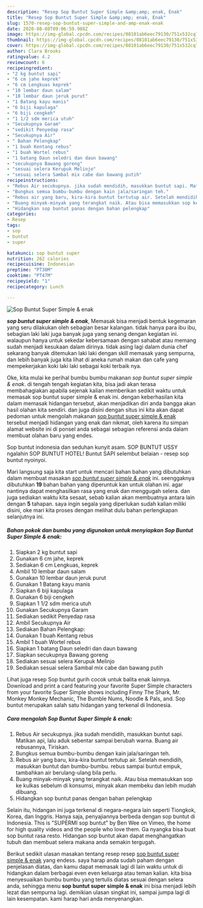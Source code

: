 ```yaml
---
description: "Resep Sop Buntut Super Simple &amp;amp; enak, Enak"
title: "Resep Sop Buntut Super Simple &amp;amp; enak, Enak"
slug: 1570-resep-sop-buntut-super-simple-and-amp-enak-enak
date: 2020-08-08T09:06:59.988Z
image: https://img-global.cpcdn.com/recipes/08101ab6eec79130/751x532cq70/sop-buntut-super-simple-enak-foto-resep-utama.jpg
thumbnail: https://img-global.cpcdn.com/recipes/08101ab6eec79130/751x532cq70/sop-buntut-super-simple-enak-foto-resep-utama.jpg
cover: https://img-global.cpcdn.com/recipes/08101ab6eec79130/751x532cq70/sop-buntut-super-simple-enak-foto-resep-utama.jpg
author: Clara Brooks
ratingvalue: 4.2
reviewcount: 6
recipeingredient:
- "2 kg buntut sapi"
- "6 cm jahe keprek"
- "6 cm Lengkuas keprek"
- "10 lembar daun salam"
- "10 lembar daun jeruk purut"
- "1 Batang kayu manis"
- "6 biji kapulaga"
- "6 biji cengkeh"
- "1 1/2 sdm merica utuh"
- "Secukupnya Garam"
- "sedikit Penyedap rasa"
- "Secukupnya Air"
- " Bahan Pelengkap"
- "1 buah Kentang rebus"
- "1 buah Wortel rebus"
- "1 batang Daun seledri dan daun bawang"
- "secukupnya Bawang goreng"
- "sesuai selera Kerupuk Melinjo"
- "sesuai selera Sambal mix cabe dan bawang putih"
recipeinstructions:
- "Rebus Air secukupnya. jika sudah mendidih, masukkan buntut sapi. Matikan api, lalu aduk sebentar sampai berubah warna. Buang air rebusannya, Tiriskan."
- "Bungkus semua bumbu-bumbu dengan kain jala/saringan teh."
- "Rebus air yang baru, kira-kira buntut tertutup air. Setelah mendidih, masukkan buntut dan bumbu-bumbu. rebus sampai buntut empuk, tambahkan air berulang-ulang bila perlu."
- "Buang minyak-minyak yang terangkat naik. Atau bisa memasukkan sop ke kulkas sebelum di konsumsi, minyak akan membeku dan lebih mudah dibuang."
- "Hidangkan sop buntut panas dengan bahan pelengkap"
categories:
- Resep
tags:
- sop
- buntut
- super

katakunci: sop buntut super 
nutrition: 262 calories
recipecuisine: Indonesian
preptime: "PT30M"
cooktime: "PT47M"
recipeyield: "1"
recipecategory: Lunch

---
```



![Sop Buntut Super Simple &amp; enak](https://img-global.cpcdn.com/recipes/08101ab6eec79130/751x532cq70/sop-buntut-super-simple-enak-foto-resep-utama.jpg)

<b><i>sop buntut super simple &amp; enak</i></b>, Memasak bisa menjadi bentuk kegemaran yang seru dilakukan oleh sebagian besar kalangan. tidak hanya para ibu ibu, sebagian laki laki juga banyak juga yang senang dengan kegiatan ini. walaupun hanya untuk sekedar kebersamaan dengan sahabat atau memang sudah menjadi kesukaan dalam dirinya. tidak asing lagi dalam dunia chef sekarang banyak ditemukan laki laki dengan skill memasak yang sempurna, dan lebih banyak juga kita lihat di aneka rumah makan dan cafe yang mempekerjakan koki laki laki sebagai koki terbaik nya.

Oke, kita mulai ke perihal bumbu bumbu makanan <i>sop buntut super simple &amp; enak</i>. di tengah tengah kegiatan kita, bisa jadi akan terasa membahagiakan apabila sejenak kalian memberikan sedikit waktu untuk memasak sop buntut super simple &amp; enak ini. dengan keberhasilan kita dalam memasak hidangan tersebut, akan menjadikan diri anda bangga akan hasil olahan kita sendiri. dan juga disini dengan situs ini kita akan dapat pedoman untuk mengolah makanan <u>sop buntut super simple &amp; enak</u> tersebut menjadi hidangan yang enak dan nikmat, oleh karena itu simpan alamat website ini di ponsel anda sebagai sebagian referensi anda dalam membuat olahan baru yang endes.

Sop buntut indonesia dan seduhan kunyit asam. SOP BUNTUT USSY ngalahin SOP BUNTUT HOTEL! Buntut SAPI selembut belaian - resep sop buntut nyoinyoi.


Mari langsung saja kita start untuk mencari bahan bahan yang dibutuhkan dalam membuat masakan <u><i>sop buntut super simple &amp; enak</i></u> ini. seenggaknya dibutuhkan <b>19</b> bahan bahan yang diperuntuk kan untuk olahan ini. agar nantinya dapat menghasilkan rasa yang enak dan menggugah selera. dan juga sediakan waktu kita sesaat, sebab kalian akan membuatnya antara lain dengan <b>5</b> tahapan. saya ingin segala yang diperlukan sudah kalian miliki disini, oke mari kita proses dengan melihat dulu bahan perlengkapan selanjutnya ini.

<!--inarticleads1-->

##### Bahan pokok dan bumbu yang digunakan untuk menyiapkan Sop Buntut Super Simple &amp; enak:

1. Siapkan 2 kg buntut sapi
1. Gunakan 6 cm jahe, keprek
1. Sediakan 6 cm Lengkuas, keprek
1. Ambil 10 lembar daun salam
1. Gunakan 10 lembar daun jeruk purut
1. Gunakan 1 Batang kayu manis
1. Siapkan 6 biji kapulaga
1. Gunakan 6 biji cengkeh
1. Siapkan 1 1/2 sdm merica utuh
1. Gunakan Secukupnya Garam
1. Sediakan sedikit Penyedap rasa
1. Ambil Secukupnya Air
1. Sediakan  Bahan Pelengkap:
1. Gunakan 1 buah Kentang rebus
1. Ambil 1 buah Wortel rebus
1. Siapkan 1 batang Daun seledri dan daun bawang
1. Siapkan secukupnya Bawang goreng
1. Sediakan sesuai selera Kerupuk Melinjo
1. Sediakan sesuai selera Sambal mix cabe dan bawang putih


Lihat juga resep Sop buntut gurih cocok untuk balita enak lainnya. Download and print a card featuring your favorite Super Simple characters from your favorite Super Simple shows including Finny The Shark, Mr. Monkey Monkey Mechanic, The Bumble Nums, Noodle &amp; Pals, and. Sop buntut merupakan salah satu hidangan yang terkenal di Indonesia. 

<!--inarticleads2-->

##### Cara mengolah Sop Buntut Super Simple &amp; enak:

1. Rebus Air secukupnya. jika sudah mendidih, masukkan buntut sapi. Matikan api, lalu aduk sebentar sampai berubah warna. Buang air rebusannya, Tiriskan.
1. Bungkus semua bumbu-bumbu dengan kain jala/saringan teh.
1. Rebus air yang baru, kira-kira buntut tertutup air. Setelah mendidih, masukkan buntut dan bumbu-bumbu. rebus sampai buntut empuk, tambahkan air berulang-ulang bila perlu.
1. Buang minyak-minyak yang terangkat naik. Atau bisa memasukkan sop ke kulkas sebelum di konsumsi, minyak akan membeku dan lebih mudah dibuang.
1. Hidangkan sop buntut panas dengan bahan pelengkap


Selain itu, hidangan ini juga terkenal di negara-negara lain seperti Tiongkok, Korea, dan Inggris. Hanya saja, penyajiannya berbeda dengan sop buntut di Indonesia. This is &#34;SUPERMI sop buntut&#34; by Ben Wee on Vimeo, the home for high quality videos and the people who love them. Ga nyangka bisa buat sop buntut rasa resto. Hidangan sop buntut akan dapat menghangatkan tubuh dan membuat selera makana anda semakin tergugah. 

Berikut sedikit ulasan masakan tentang resep resep <u>sop buntut super simple &amp; enak</u> yang endess. saya harap anda sudah paham dengan penjelasan diatas, dan kamu dapat memasak lagi di lain waktu untuk di hidangkan dalam berbagai even even keluarga atau teman kalian. kita bisa menyesuaikan bumbu bumbu yang tertulis diatas sesuai dengan selera anda, sehingga menu <b>sop buntut super simple &amp; enak</b> ini bisa menjadi lebih lezat dan sempurna lagi. demikian ulasan singkat ini, sampai jumpa lagi di lain kesempatan. kami harap hari anda menyenangkan.
